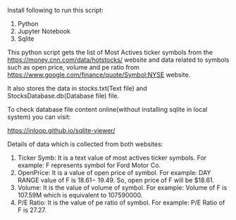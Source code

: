 Install following to run this script:

1. Python
2. Jupyter Notebook
3. Sqlite


This python script gets the list of Most Actives ticker symbols from the https://money.cnn.com/data/hotstocks/ website and data related to symbols such as open price, volume and pe ratio from https://www.google.com/finance/quote/Symbol:NYSE website.

It also stores the data in stocks.txt(Text file) and StocksDatabase.db(Database file) file.

To check database file content online(without installing sqlite in local system) you can visit:

https://inloop.github.io/sqlite-viewer/


Details of data which is collected from both websites:
1. Ticker Symb: It is a text value of most actives ticker symbols. For example: F represents symbol for Ford Motor Co.
2. OpenPrice: It is a value of open price of symbol. For example: DAY RANGE value of F is  18.61− 19.49. So, open price of F will be $18.61.
3. Volume: It is the value of volume of symbol. For example: Volume of F is 107.59M which is equivalent to 107590000.
4. P/E Ratio: It is the value of pe ratio of symbol. For example: P/E Ratio of F is 27.27.
